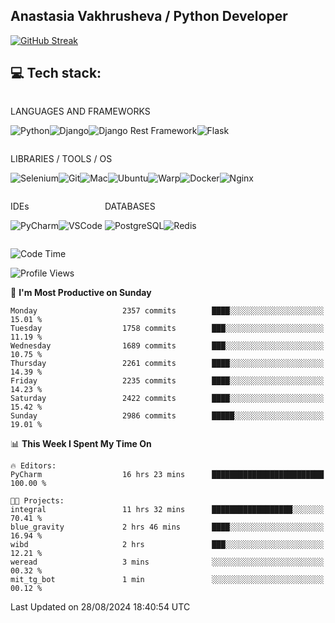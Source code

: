 ## Anastasia Vakhrusheva / Python Developer

<a href="https://git.io/streak-stats"><img src="https://streak-stats.demolab.com?user=KetKode&theme=transparent&mode=weekly" alt="GitHub Streak" /></a>

## **💻 Tech stack:**

<div style="display: inline-block;">

LANGUAGES AND FRAMEWORKS

<img alt="Python" src="https://img.shields.io/badge/Python-FFD43B?style=for-the-badge&logo=python&logoColor=blue" /><img alt="Django" src="https://img.shields.io/badge/Django-092E20?style=for-the-badge&logo=django&logoColor=green" /><img alt="Django Rest Framework" src="https://img.shields.io/badge/django%20rest-ff1709?style=for-the-badge&logo=django&logoColor=white" /><img alt="Flask" src="https://img.shields.io/badge/Flask-000000?style=for-the-badge&logo=flask&logoColor=white" />

</div>

<div style="display: inline-block;">
  
LIBRARIES / TOOLS / OS

<img alt="Selenium" src="https://img.shields.io/badge/Selenium-43B02A?style=for-the-badge&logo=Selenium&logoColor=white" /><img alt="Git" src="https://img.shields.io/badge/GIT-E44C30?style=for-the-badge&logo=git&logoColor=white" /><img alt="Mac" src="https://img.shields.io/badge/mac%20os-000000?style=for-the-badge&logo=apple&logoColor=white" /><img alt="Ubuntu" src="https://img.shields.io/badge/Ubuntu-E95420?style=for-the-badge&logo=ubuntu&logoColor=white" /><img alt="Warp" src="https://img.shields.io/badge/warp-01A4FF?style=for-the-badge&logo=warp&logoColor=white" /><img alt="Docker" src="https://img.shields.io/badge/Docker-2CA5E0?style=for-the-badge&logo=docker&logoColor=white" /><img alt="Nginx" src="https://img.shields.io/badge/Nginx-009639?style=for-the-badge&logo=nginx&logoColor=white" />

</div>

<div style="display: inline-block;">

IDEs

<img alt="PyCharm" src="https://img.shields.io/badge/PyCharm-000000.svg?&style=for-the-badge&logo=PyCharm&logoColor=white" /><img alt="VSCode" src="https://img.shields.io/badge/VSCode-0078D4?style=for-the-badge&logo=visual%20studio%20code&logoColor=white" />

</div>

<div style="display: inline-block;">
  
DATABASES

<img alt="PostgreSQL" src="https://img.shields.io/badge/PostgreSQL-316192?style=for-the-badge&logo=postgresql&logoColor=white" /><img alt="Redis" src="https://img.shields.io/badge/redis-%23DD0031.svg?&style=for-the-badge&logo=redis&logoColor=white" />

</div>
                    
<br/>

<!--START_SECTION:waka-->
![Code Time](http://img.shields.io/badge/Code%20Time-80%20hrs%2028%20mins-blue)

![Profile Views](http://img.shields.io/badge/Profile%20Views-0-blue)

📅 **I'm Most Productive on Sunday** 

```text
Monday                   2357 commits        ████░░░░░░░░░░░░░░░░░░░░░   15.01 % 
Tuesday                  1758 commits        ███░░░░░░░░░░░░░░░░░░░░░░   11.19 % 
Wednesday                1689 commits        ███░░░░░░░░░░░░░░░░░░░░░░   10.75 % 
Thursday                 2261 commits        ████░░░░░░░░░░░░░░░░░░░░░   14.39 % 
Friday                   2235 commits        ████░░░░░░░░░░░░░░░░░░░░░   14.23 % 
Saturday                 2422 commits        ████░░░░░░░░░░░░░░░░░░░░░   15.42 % 
Sunday                   2986 commits        █████░░░░░░░░░░░░░░░░░░░░   19.01 % 
```


📊 **This Week I Spent My Time On** 

```text
🔥 Editors: 
PyCharm                  16 hrs 23 mins      █████████████████████████   100.00 % 

🐱‍💻 Projects: 
integral                 11 hrs 32 mins      ██████████████████░░░░░░░   70.41 % 
blue_gravity             2 hrs 46 mins       ████░░░░░░░░░░░░░░░░░░░░░   16.94 % 
wibd                     2 hrs               ███░░░░░░░░░░░░░░░░░░░░░░   12.21 % 
weread                   3 mins              ░░░░░░░░░░░░░░░░░░░░░░░░░   00.32 % 
mit_tg_bot               1 min               ░░░░░░░░░░░░░░░░░░░░░░░░░   00.12 % 
```


 Last Updated on 28/08/2024 18:40:54 UTC
<!--END_SECTION:waka-->

</div>
